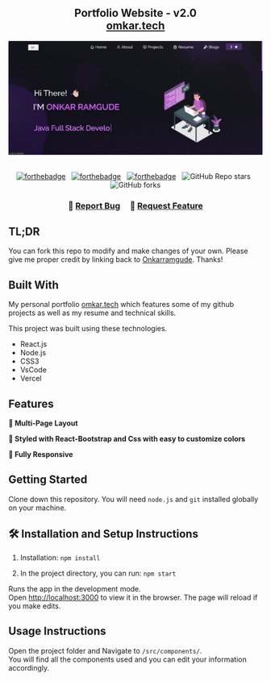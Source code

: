 <h2 align="center">
  Portfolio Website - v2.0<br/>
  <a href="https://omkar.vercel.app/" target="_blank">omkar.tech</a>
</h2>
<div align="center">
  <img alt="Demo" src="./Images/readme-img1.png" />
</div>

<br/>

<center> 

[![forthebadge](https://forthebadge.com/images/badges/built-with-love.svg)](https://forthebadge.com) &nbsp;
[![forthebadge](https://forthebadge.com/images/badges/made-with-javascript.svg)](https://forthebadge.com) &nbsp;
[![forthebadge](https://forthebadge.com/images/badges/open-source.svg)](https://forthebadge.com) &nbsp;
![GitHub Repo stars](https://img.shields.io/github/stars/Onkarramgude/Portfolio?color=red&logo=github&style=for-the-badge) &nbsp;
![GitHub forks](https://img.shields.io/github/forks/Onkarramgude/Portfolio?color=red&logo=github&style=for-the-badge)

</center>

<h3 align="center">
    🔹
    <a href="https://github.com/Onkarramgude/Portfolio/issues">Report Bug</a> &nbsp; &nbsp;
    🔹
    <a href="https://github.com/Onkarramgude/Portfolio/issues">Request Feature</a>
</h3>

## TL;DR

You can fork this repo to modify and make changes of your own. Please give me proper credit by linking back to [Onkarramgude](https://github.com/Onkarramgude/Portfolio). Thanks!

## Built With

My personal portfolio <a href="https://omkar.vercel.app/" target="_blank">omkar.tech</a> which features some of my github projects as well as my resume and technical skills.<br/>

This project was built using these technologies.

- React.js
- Node.js
- CSS3
- VsCode
- Vercel

## Features

**📖 Multi-Page Layout**

**🎨 Styled with React-Bootstrap and Css with easy to customize colors**

**📱 Fully Responsive**

## Getting Started

Clone down this repository. You will need `node.js` and `git` installed globally on your machine.

## 🛠 Installation and Setup Instructions

1. Installation: `npm install`

2. In the project directory, you can run: `npm start`

Runs the app in the development mode.\
Open [http://localhost:3000](http://localhost:3000) to view it in the browser.
The page will reload if you make edits.

## Usage Instructions

Open the project folder and Navigate to `/src/components/`. <br/>
You will find all the components used and you can edit your information accordingly.

<!-- ### Show your support

Give a ⭐ if you like this website! -->

<!-- <a href="https://www.buymeacoffee.com/onkarramgude" target="_blank"><img src="https://cdn.buymeacoffee.com/buttons/v2/default-violet.png" alt="Buy Me A Coffee" height= "60px" width= "217px" ></a> -->
